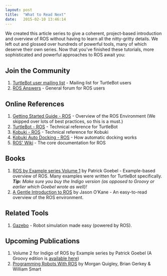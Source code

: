 ```yaml
---
layout: post
title:  "What to Read Next"
date:   2015-02-10 13:46:14
---
```


We created this article series to give a coherent, project-based introduction and overview of ROS without having to learn all the nitty-gritty details. We left out and glossed over hundreds of powerful tools, many of which deserve their own series. Now that you’ve finished these tutorials, more sophisticated and powerful approaches to ROS await you:

## Join the Community

1. [TurtleBot user mailing list](https://groups.google.com/forum/#!forum/ros-sig-turtlebot) - Mailing list for TurtleBot users
2. [ROS Answers](http://answers.ros.org/questions/) - General forum for ROS users

## Online References

1. [Getting Started Guide - ROS](http://wiki.ros.org/ROS/StartGuide) - Overview of the ROS Environment (We skipped over lots of best practices, so this is a must.)
2. [TurtleBot - ROS](http://wiki.ros.org/Robots/TurtleBot) - Technical reference for TurtleBot
3. [Kobuki - ROS](http://wiki.ros.org/kobuki) - Technical reference for Kobuki
4. [Kobuki Auto Docking - ROS](http://wiki.ros.org/kobuki/Tutorials/Testing%20Automatic%20Docking) - How automatic docking works
5. [ROS' Wiki](http://wiki.ros.org/) - The core documentation for ROS

## Books

1. [ROS by Example series Volume 1](http://www.lulu.com/shop/r-patrick-goebel/ros-by-example-indigo-volume-1/ebook/product-22015937.html) by Patrick Goebel - Example-based overview of ROS. Many examples were written for TurtleBot specifically. ***Tip:** Make sure you buy the Indigo version (as opposed to Groovy or earlier which Goebel wrote as well)!*
2. [A Gentle Introduction to ROS](http://www.amazon.com/Gentle-Introduction-ROS-Jason-OKane/dp/1492143235/ref=sr_1_1?ie=UTF8&qid=1423007544&sr=8-1&keywords=ros+indigo&pebp=1423007546478&peasin=1492143235) by Jason O’Kane - An easy-to-read overview of the ROS environment.

## Related Tools

1. [Gazebo](http://gazebosim.org/) - Robot simulation made easy (powered by ROS).

## Upcoming Publications

1. Volume 2 for Indigo of ROS by Example series by Patrick Goebel (A Groovy edition is [available here](http://www.lulu.com/shop/r-patrick-goebel/ros-by-example-volume-2-hydro/ebook/product-21837577.html))
2. [Programming Robots With ROS](http://www.amazon.com/Programming-Robots-ROS-Morgan-Quigley/dp/1449323898/ref=sr_1_fkmr0_3?ie=UTF8&qid=1424369410&sr=8-3-fkmr0&keywords=ROS+indigo) by Morgan Quigley, Brian Gerkey & William Smart
